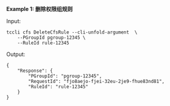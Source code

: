 **Example 1: 删除权限组规则**



Input: 

```
tccli cfs DeleteCfsRule --cli-unfold-argument  \
    --PGroupId pgroup-12345 \
    --RuleId rule-12345
```

Output: 
```
{
    "Response": {
        "PGroupId": "pgroup-12345",
        "RequestId": "fjo8aejo-fjei-32eu-2je9-fhue83nd81",
        "RuleId": "rule-12345"
    }
}
```

